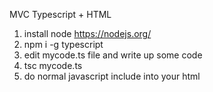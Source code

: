 MVC Typescript + HTML 
1. install node https://nodejs.org/
2. npm i -g typescript
3. edit mycode.ts file and write up some code
4. tsc mycode.ts 
5. do normal javascript include into your html

